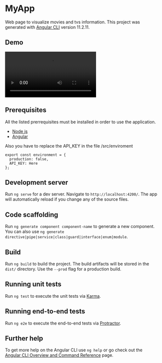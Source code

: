 


# MyApp

Web page to visualize movies and tvs information.
This project was generated with [Angular CLI](https://github.com/angular/angular-cli) version 11.2.11.

## Demo

![demo](https://user-images.githubusercontent.com/21698526/117244740-37d67780-adff-11eb-9449-6a98a0b0a885.mp4)

## Prerequisites

All the listed prerrequisites must be installed in order to use the application.

* [Node js](https://nodejs.org/en/)
* [Angular](https://angular.io/)

Also you have to replace the API_KEY in the file /src/enviroment
```
export const environment = {
  production: false,
  API_KEY: Here
};
```


## Development server

Run `ng serve` for a dev server. Navigate to `http://localhost:4200/`. The app will automatically reload if you change any of the source files.

## Code scaffolding

Run `ng generate component component-name` to generate a new component. You can also use `ng generate directive|pipe|service|class|guard|interface|enum|module`.

## Build

Run `ng build` to build the project. The build artifacts will be stored in the `dist/` directory. Use the `--prod` flag for a production build.

## Running unit tests

Run `ng test` to execute the unit tests via [Karma](https://karma-runner.github.io).

## Running end-to-end tests

Run `ng e2e` to execute the end-to-end tests via [Protractor](http://www.protractortest.org/).

## Further help

To get more help on the Angular CLI use `ng help` or go check out the [Angular CLI Overview and Command Reference](https://angular.io/cli) page.

